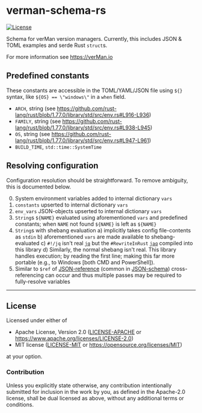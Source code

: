 verman-schema-rs
================
[![License](https://img.shields.io/badge/license-Apache--2.0%20OR%20MIT-blue.svg)](https://opensource.org/licenses/Apache-2.0)

Schema for verMan version managers. Currently, this includes JSON & TOML examples and serde Rust `struct`s.

For more information see https://verMan.io

## Predefined constants

These constants are accessible in the TOML/YAML/JSON file using `${}` syntax, like `${OS} == \"windows\"` in a `when` field.

  - `ARCH`, string (see https://github.com/rust-lang/rust/blob/1.77.0/library/std/src/env.rs#L916-L936)
  - `FAMILY`, string (see https://github.com/rust-lang/rust/blob/1.77.0/library/std/src/env.rs#L938-L945)
  - `OS`, string (see https://github.com/rust-lang/rust/blob/1.77.0/library/std/src/env.rs#L947-L961)
  - `BUILD_TIME`, `std::time::SystemTime`

## Resolving configuration

Configuration resolution should be straightforward. To remove ambiguity, this is documented below.

  0. System environment variables added to internal dictionary `vars`
  1. `constants` upserted to internal dictionary `vars`
  2. `env_vars` JSON-objects upserted to internal dictionary `vars`
  3. `String`s `${NAME}` evaluated using aforementioned `vars` and predefined constants; when `NAME` not found `${NAME}` is left as `${NAME}`
  4. `String`s with shebang evaluation
    a) implicitly takes config file-contents as `stdin`
    b) aforementioned `vars` are made available to shebang-evaluated
    c) `#!/jq` isn't real [`jq`](https://jqlang.github.io/jq) but the `#RewriteInRust` [`jaq`](https://github.com/01mf02/jaq) compiled into this library
    d) Similarly, the normal shebang isn't real. This library handles execution; by reading the first line; making this far more portable (e.g., to Windows [both CMD and PowerShell]).
  5. Similar to `$ref` of [JSON-reference](https://niem.github.io/json/reference/json-schema/references) (common in [JSON-schema](https://json-schema.org/specification)) cross-referencing can occur and thus multiple passes may be required to fully-resolve variables

<hr/>

## License

Licensed under either of

- Apache License, Version 2.0 ([LICENSE-APACHE](LICENSE-APACHE) or <https://www.apache.org/licenses/LICENSE-2.0>)
- MIT license ([LICENSE-MIT](LICENSE-MIT) or <https://opensource.org/licenses/MIT>)

at your option.

### Contribution

Unless you explicitly state otherwise, any contribution intentionally submitted
for inclusion in the work by you, as defined in the Apache-2.0 license, shall be
dual licensed as above, without any additional terms or conditions.
